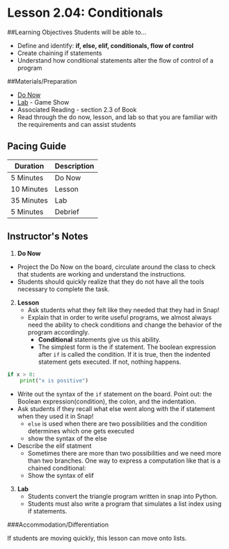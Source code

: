 # Lesson 2.04: Conditionals

##Learning Objectives
Students will be able to... 
* Define and identify: **if, else, elif, conditionals, flow of control** 
* Create chaining if statements
* Understand how conditional statements alter the flow of control of a program

##Materials/Preparation
* [Do Now]
* [Lab] - Game Show
* Associated Reading - section 2.3 of Book
* Read through the do now, lesson, and lab so that you are familiar with the requirements and can assist students

## Pacing Guide
| **Duration**   | **Description** |
| ---------- | ----------- |
| 5 Minutes  | Do Now      |
| 10 Minutes | Lesson      |
| 35 Minutes | Lab         |
| 5 Minutes | Debrief  |

## Instructor's Notes
1. **Do Now** 
  * Project the Do Now on the board, circulate around the class to check that students are working and understand the instructions. 
  * Students should quickly realize that they do not have all the tools necessary to complete the task.
  
2. **Lesson**
    * Ask students what they felt like they needed that they had in Snap!
    * Explain that in order to write useful programs, we almost always need the ability to check conditions and change the behavior of the program accordingly. 
        * **Conditional** statements give us this ability. 
        * The simplest form is the if statement. The boolean expression after `if` is called the condition. If it is true, then the indented statement gets executed. If not, nothing happens.

```python
if x > 0: 
    print("x is positive")
```

  * Write out the syntax of the `if` statement on the board. Point out: the Boolean expression(condition), the colon, and the indentation. 
  * Ask students if they recall what else went along with the if statement when they used it in Snap! 
    * `else` is used when there are two possibilities and the condition determines which one gets executed
    * show the syntax of the else
  * Describe the elif statment
    * Sometimes there are more than two possibilities and we need more than two branches. One way to express a computation like that is a chained conditional:
    * Show the syntax of elif
3. **Lab**
    * Students convert the triangle program written in snap into Python. 
    * Students must also write a program that simulates a list index using if statements. 

###Accommodation/Differentiation

If students are moving quickly, this lesson can move onto lists. 

[Do Now]:do_now.md
[Lab]:lab.md